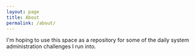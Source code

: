 ```yaml
---
layout: page
title: About
permalink: /about/
---
```


I'm hoping to use this space as a repository for some of the daily system administration challenges I run into.

